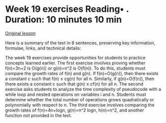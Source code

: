 # Week 19 exercises Reading• . Duration: 10 minutes 10 min

[Original lesson](https://www.coursera.org/learn/uol-fundamentals-of-computer-science/supplement/69jGR/week-19-exercises)

Here is a summary of the text in 8 sentences, preserving key information, formulae, links, and technical details:

The week 19 exercises provide opportunities for students to practice concepts learned earlier. The first exercise involves proving whether f(n)=3n+2 is O(g(n)) or g(n)=n^2 is O(f(n)). To do this, students must compare the growth rates of f(n) and g(n). If f(n)=O(g(n)), then there exists a constant c such that f(n) ≤ cg(n) for all n. Similarly, if g(n)=O(f(n)), then there exists a constant c such that g(n) ≤ cf(n) for all n. The second exercise asks students to analyze the time complexity of pseudocode with a while loop and nested operations on variables i and n. Students must determine whether the total number of operations grows quadratically or polynomially with respect to n. The third exercise involves comparing the growth rates of f(n)=4n+logn, g(n)=n^2 logn, h(n)=n^2, and another function not provided in the text.

